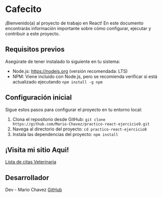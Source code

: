 # Cafecito

¡Bienvenido(a) al proyecto de trabajo en React! En este documento encontrarás información importante sobre cómo configurar, ejecutar y contribuir a este proyecto.

## Requisitos previos

Asegúrate de tener instalado lo siguiente en tu sistema:

-   Node.js: https://nodejs.org (versión recomendada: LTS)
-   NPM: Viene incluido con Node.js, pero se recomienda verificar si está actualizado ejecutando `npm install -g npm`

## Configuración inicial

Sigue estos pasos para configurar el proyecto en tu entorno local:

1. Clona el repositorio desde GitHub: `git clone https://github.com/Mario-Chavez/practico-react-ejercicio9.git`
2. Navega al directorio del proyecto: `cd practico-react-ejercicio8`
3. Instala las dependencias del proyecto: `npm install`

## ¡Visita mi sitio Aqui!

[Lista de citas Veterinaria](https://practico-react-ejercicio9.netlify.app)

## Desarrollador

Dev - Mario Chavez [GitHub](https://github.com/Mario-Chavez)
